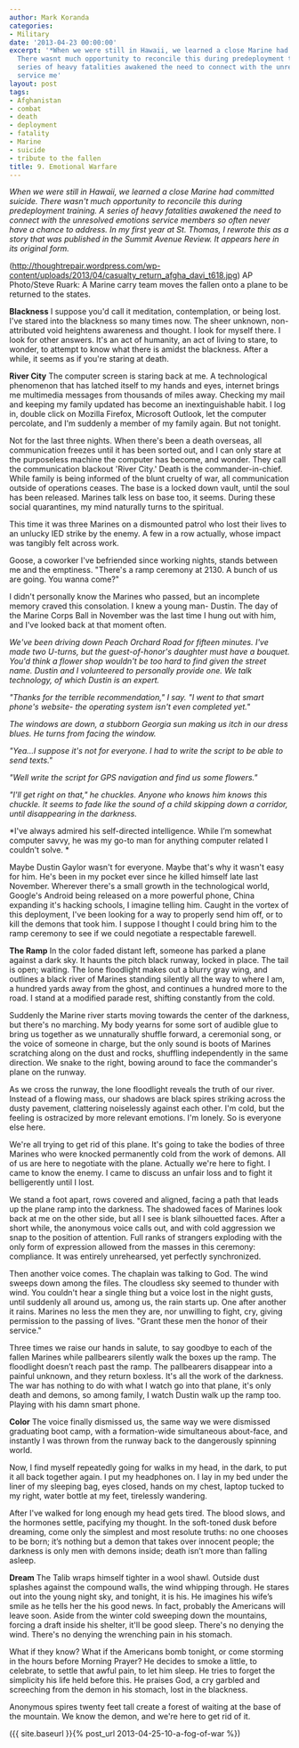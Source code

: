 ```yaml
---
author: Mark Koranda
categories:
- Military
date: '2013-04-23 00:00:00'
excerpt: '*When we were still in Hawaii, we learned a close Marine had committed suicide.
  There wasnt much opportunity to reconcile this during predeployment training. A
  series of heavy fatalities awakened the need to connect with the unresolved emotions
  service me'
layout: post
tags:
- Afghanistan
- combat
- death
- deployment
- fatality
- Marine
- suicide
- tribute to the fallen
title: 9. Emotional Warfare
---
```





*When we were still in Hawaii, we learned a close Marine had committed suicide. There wasn't much opportunity to reconcile this during predeployment training. A series of heavy fatalities awakened the need to connect with the unresolved emotions service members so often never have a chance to address. In my first year at St. Thomas, I rewrote this as a story that was published in the Summit Avenue Review. It appears here in its original form.*

(http://thoughtrepair.wordpress.com/wp-content/uploads/2013/04/casualty_return_afgha_davi_t618.jpg) AP Photo/Steve Ruark: A Marine carry team moves the fallen onto a plane to be returned to the states.

**Blackness**
I suppose you'd call it meditation, contemplation, or being lost. I've stared into the blackness so many times now. The sheer unknown, non-attributed void heightens awareness and thought. I look for myself there. I look for other answers. It's an act of humanity, an act of living to stare, to wonder, to attempt to know what there is amidst the blackness. After a while, it seems as if you're staring at death.

**River City**
The computer screen is staring back at me. A technological phenomenon that has latched itself to my hands and eyes, internet brings me multimedia messages from thousands of miles away. Checking my mail and keeping my family updated has become an inextinguishable habit. I log in, double click on Mozilla Firefox, Microsoft Outlook, let the computer percolate, and I'm suddenly a member of my family again. But not tonight.

Not for the last three nights. When there's been a death overseas, all communication freezes until it has been sorted out, and I can only stare at the purposeless machine the computer has become, and wonder. They call the communication blackout 'River City.'
Death is the commander-in-chief. While family is being informed of the blunt cruelty of war, all communication outside of operations ceases. The base is a locked down vault, until the soul has been released. Marines talk less on base too, it seems. During these social quarantines, my mind naturally turns to the spiritual.

This time it was three Marines on a dismounted patrol who lost their lives to an unlucky IED strike by the enemy. A few in a row actually, whose impact was tangibly felt across work.

Goose, a coworker I've befriended since working nights, stands between me and the emptiness. "There's a ramp ceremony at 2130. A bunch of us are going. You wanna come?"

I didn't personally know the Marines who passed, but an incomplete memory craved this consolation.
I knew a young man- Dustin. The day of the Marine Corps Ball in November was the last time I hung out with him, and I've looked back at that moment often.

*We've been driving down Peach Orchard Road for fifteen minutes. I've made two U-turns, but the guest-of-honor's daughter must have a bouquet. You'd think a flower shop wouldn't be too hard to find given the street name. Dustin and I volunteered to personally provide one. We talk technology, of which Dustin is an expert.*

*"Thanks for the terrible recommendation," I say. "I went to that smart phone's website- the operating system isn't even completed yet."*

*The windows are down, a stubborn Georgia sun making us itch in our dress blues. He turns from facing the window.*

*"Yea...I suppose it's not for everyone. I had to write the script to be able to send texts."*

*"Well write the script for GPS navigation and find us some flowers."*

*"I'll get right on that," he chuckles. Anyone who knows him knows this chuckle. It seems to fade like the sound of a child skipping down a corridor, until disappearing in the darkness.*

*I've always admired his self-directed intelligence. While I’m somewhat computer savvy, he was my go-to man for anything computer related I couldn't solve. *

Maybe Dustin Gaylor wasn't for everyone. Maybe that's why it wasn't easy for him. He's been in my pocket ever since he killed himself late last November. Wherever there's a small growth in the technological world, Google's Android being released on a more powerful phone, China expanding it's hacking schools, I imagine telling him. Caught in the vortex of this deployment, I've been looking for a way to properly send him off, or to kill the demons that took him. I suppose I thought I could bring him to the ramp ceremony to see if we could negotiate a respectable farewell.

**The Ramp**
In the color faded distant left, someone has parked a plane against a dark sky. It haunts the pitch black runway, locked in place. The tail is open; waiting. The lone floodlight makes out a blurry gray wing, and outlines a black river of Marines standing silently all the way to where I am, a hundred yards away from the ghost, and continues a hundred more to the road. I stand at a modified parade rest, shifting constantly from the cold.

Suddenly the Marine river starts moving towards the center of the darkness, but there's no marching. My body yearns for some sort of audible glue to bring us together as we unnaturally shuffle forward, a ceremonial song, or the voice of someone in charge, but the only sound is boots of Marines scratching along on the dust and rocks, shuffling independently in the same direction. We snake to the right, bowing around to face the commander's plane on the runway.

As we cross the runway, the lone floodlight reveals the truth of our river. Instead of a flowing mass, our shadows are black spires striking across the dusty pavement, clattering noiselessly against each other. I'm cold, but the feeling is ostracized by more relevant emotions. I'm lonely. So is everyone else here.

We're all trying to get rid of this plane. It's going to take the bodies of three Marines who were knocked permanently cold from the work of demons. All of us are here to negotiate with the plane. Actually we're here to fight. I came to know the enemy. I came to discuss an unfair loss and to fight it belligerently until I lost.

We stand a foot apart, rows covered and aligned, facing a path that leads up the plane ramp into the darkness. The shadowed faces of Marines look back at me on the other side, but all I see is blank silhouetted faces. After a short while, the anonymous voice calls out, and with cold aggression we snap to the position of attention. Full ranks of strangers exploding with the only form of expression allowed from the masses in this ceremony: compliance. It was entirely unrehearsed, yet perfectly synchronized.

Then another voice comes. The chaplain was talking to God. The wind sweeps down among the files. The cloudless sky seemed to thunder with wind. You couldn't hear a single thing but a voice lost in the night gusts, until suddenly all around us, among us, the rain starts up. One after another it rains. Marines no less the men they are, nor unwilling to fight, cry, giving permission to the passing of lives.
"Grant these men the honor of their service."

Three times we raise our hands in salute, to say goodbye to each of the fallen Marines while pallbearers silently walk the boxes up the ramp. The floodlight doesn’t reach past the ramp. The pallbearers disappear into a painful unknown, and they return boxless. It's all the work of the darkness. The war has nothing to do with what I watch go into that plane, it's only death and demons, so among family, I watch Dustin walk up the ramp too. Playing with his damn smart phone.

**Color**
The voice finally dismissed us, the same way we were dismissed graduating boot camp, with a formation-wide simultaneous about-face, and instantly I was thrown from the runway back to the dangerously spinning world.

Now, I find myself repeatedly going for walks in my head, in the dark, to put it all back together again. I put my headphones on. I lay in my bed under the liner of my sleeping bag, eyes closed, hands on my chest, laptop tucked to my right, water bottle at my feet, tirelessly wandering.

After I've walked for long enough my head gets tired. The blood slows, and the hormones settle, pacifying my thought. In the soft-toned dusk before dreaming, come only the simplest and most resolute truths: no one chooses to be born; it’s nothing but a demon that takes over innocent people; the darkness is only men with demons inside; death isn’t more than falling asleep.

**Dream**
The Talib wraps himself tighter in a wool shawl. Outside dust splashes against the compound walls, the wind whipping through. He stares out into the young night sky, and tonight, it is his. He imagines his wife’s smile as he tells her the his good news. In fact, probably the Americans will leave soon. Aside from the winter cold sweeping down the mountains, forcing a draft inside his shelter, it'll be good sleep. There's no denying the wind. There's no denying the wrenching pain in his stomach.

What if they know? What if the Americans bomb tonight, or come storming in the hours before Morning Prayer? He decides to smoke a little, to celebrate, to settle that awful pain, to let him sleep. He tries to forget the simplicity his life held before this. He praises God, a cry garbled and screeching from the demon in his stomach, lost in the blackness.

Anonymous spires twenty feet tall create a forest of waiting at the base of the mountain. We know the demon, and we're here to get rid of it.

({{ site.baseurl }}{% post_url 2013-04-25-10-a-fog-of-war %})